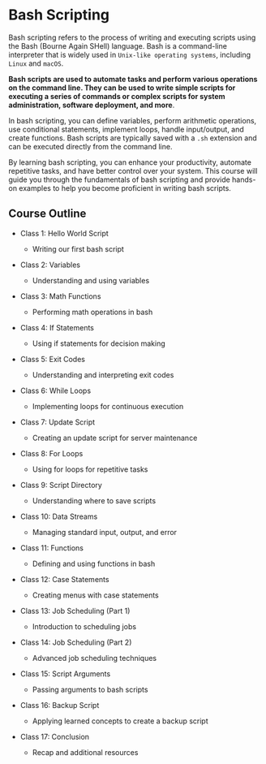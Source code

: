 # Bash Scripting

Bash scripting refers to the process of writing and executing scripts using the Bash (Bourne Again SHell) language. Bash is a command-line interpreter that is widely used in `Unix-like operating systems`, including `Linux` and `macOS`.

**Bash scripts are used to automate tasks and perform various operations on the command line. They can be used to write simple scripts for executing a series of commands or complex scripts for system administration, software deployment, and more**.

In bash scripting, you can define variables, perform arithmetic operations, use conditional statements, implement loops, handle input/output, and create functions. Bash scripts are typically saved with a `.sh` extension and can be executed directly from the command line.

By learning bash scripting, you can enhance your productivity, automate repetitive tasks, and have better control over your system. This course will guide you through the fundamentals of bash scripting and provide hands-on examples to help you become proficient in writing bash scripts.

## Course Outline

- Class 1: Hello World Script
    - Writing our first bash script

- Class 2: Variables
    - Understanding and using variables

- Class 3: Math Functions
    - Performing math operations in bash

- Class 4: If Statements
    - Using if statements for decision making

- Class 5: Exit Codes
    - Understanding and interpreting exit codes

- Class 6: While Loops
    - Implementing loops for continuous execution

- Class 7: Update Script
    - Creating an update script for server maintenance

- Class 8: For Loops
    - Using for loops for repetitive tasks

- Class 9: Script Directory
    - Understanding where to save scripts

- Class 10: Data Streams
    - Managing standard input, output, and error

- Class 11: Functions
    - Defining and using functions in bash

- Class 12: Case Statements
    - Creating menus with case statements

- Class 13: Job Scheduling (Part 1)
    - Introduction to scheduling jobs

- Class 14: Job Scheduling (Part 2)
    - Advanced job scheduling techniques

- Class 15: Script Arguments
    - Passing arguments to bash scripts

- Class 16: Backup Script
    - Applying learned concepts to create a backup script

- Class 17: Conclusion
    - Recap and additional resources
